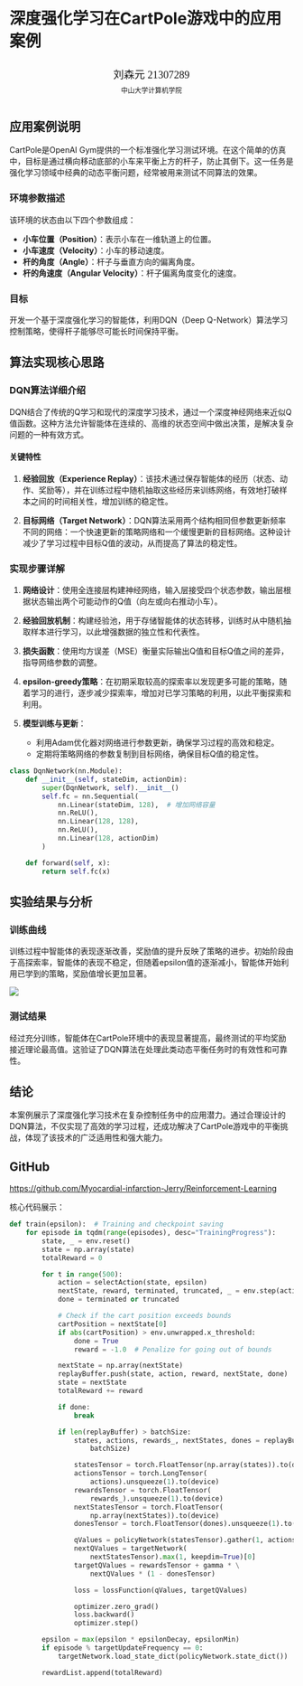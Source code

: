 # 深度强化学习在CartPole游戏中的应用案例

<center><div style='height:2mm;'></div><div style="font-family:华文楷体;font-size:14pt;">刘森元 21307289</div></center>
<center><span style="font-family:华文楷体;font-size:9pt;line-height:9mm">中山大学计算机学院</span></center>

## 应用案例说明

CartPole是OpenAI Gym提供的一个标准强化学习测试环境。在这个简单的仿真中，目标是通过横向移动底部的小车来平衡上方的杆子，防止其倒下。这一任务是强化学习领域中经典的动态平衡问题，经常被用来测试不同算法的效果。

### 环境参数描述

该环境的状态由以下四个参数组成：

- **小车位置（Position）**：表示小车在一维轨道上的位置。
- **小车速度（Velocity）**：小车的移动速度。
- **杆的角度（Angle）**：杆子与垂直方向的偏离角度。
- **杆的角速度（Angular Velocity）**：杆子偏离角度变化的速度。

### 目标

开发一个基于深度强化学习的智能体，利用DQN（Deep Q-Network）算法学习控制策略，使得杆子能够尽可能长时间保持平衡。

## 算法实现核心思路

### DQN算法详细介绍

DQN结合了传统的Q学习和现代的深度学习技术，通过一个深度神经网络来近似Q值函数。这种方法允许智能体在连续的、高维的状态空间中做出决策，是解决复杂问题的一种有效方式。

#### 关键特性

1. **经验回放（Experience Replay）**：该技术通过保存智能体的经历（状态、动作、奖励等），并在训练过程中随机抽取这些经历来训练网络，有效地打破样本之间的时间相关性，增加训练的稳定性。
   
2. **目标网络（Target Network）**：DQN算法采用两个结构相同但参数更新频率不同的网络：一个快速更新的策略网络和一个缓慢更新的目标网络。这种设计减少了学习过程中目标Q值的波动，从而提高了算法的稳定性。

### 实现步骤详解

1. **网络设计**：使用全连接层构建神经网络，输入层接受四个状态参数，输出层根据状态输出两个可能动作的Q值（向左或向右推动小车）。

2. **经验回放机制**：构建经验池，用于存储智能体的状态转移，训练时从中随机抽取样本进行学习，以此增强数据的独立性和代表性。

3. **损失函数**：使用均方误差（MSE）衡量实际输出Q值和目标Q值之间的差异，指导网络参数的调整。

4. **epsilon-greedy策略**：在初期采取较高的探索率以发现更多可能的策略，随着学习的进行，逐步减少探索率，增加对已学习策略的利用，以此平衡探索和利用。

5. **模型训练与更新**：
   - 利用Adam优化器对网络进行参数更新，确保学习过程的高效和稳定。
   - 定期将策略网络的参数复制到目标网络，确保目标Q值的稳定性。

```python
class DqnNetwork(nn.Module):  
    def __init__(self, stateDim, actionDim):
        super(DqnNetwork, self).__init__()
        self.fc = nn.Sequential(
            nn.Linear(stateDim, 128),  # 增加网络容量
            nn.ReLU(),
            nn.Linear(128, 128),
            nn.ReLU(),
            nn.Linear(128, actionDim)
        )

    def forward(self, x):
        return self.fc(x)
```

## 实验结果与分析

### 训练曲线

训练过程中智能体的表现逐渐改善，奖励值的提升反映了策略的进步。初始阶段由于高探索率，智能体的表现不稳定，但随着epsilon值的逐渐减小，智能体开始利用已学到的策略，奖励值增长更加显著。

![](/Users/qiu_nangong/Downloads/TrainingRewards.png)

### 测试结果

经过充分训练，智能体在CartPole环境中的表现显著提高，最终测试的平均奖励接近理论最高值。这验证了DQN算法在处理此类动态平衡任务时的有效性和可靠性。

## 结论

本案例展示了深度强化学习技术在复杂控制任务中的应用潜力。通过合理设计的DQN算法，不仅实现了高效的学习过程，还成功解决了CartPole游戏中的平衡挑战，体现了该技术的广泛适用性和强大能力。

## GitHub

https://github.com/Myocardial-infarction-Jerry/Reinforcement-Learning

核心代码展示：

```python
def train(epsilon):  # Training and checkpoint saving
    for episode in tqdm(range(episodes), desc="TrainingProgress"):
        state, _ = env.reset()
        state = np.array(state)
        totalReward = 0

        for t in range(500):
            action = selectAction(state, epsilon)
            nextState, reward, terminated, truncated, _ = env.step(action)
            done = terminated or truncated

            # Check if the cart position exceeds bounds
            cartPosition = nextState[0]
            if abs(cartPosition) > env.unwrapped.x_threshold:
                done = True
                reward = -1.0  # Penalize for going out of bounds

            nextState = np.array(nextState)
            replayBuffer.push(state, action, reward, nextState, done)
            state = nextState
            totalReward += reward

            if done:
                break

            if len(replayBuffer) > batchSize:
                states, actions, rewards_, nextStates, dones = replayBuffer.sample(
                    batchSize)

                statesTensor = torch.FloatTensor(np.array(states)).to(device)
                actionsTensor = torch.LongTensor(
                    actions).unsqueeze(1).to(device)
                rewardsTensor = torch.FloatTensor(
                    rewards_).unsqueeze(1).to(device)
                nextStatesTensor = torch.FloatTensor(
                    np.array(nextStates)).to(device)
                donesTensor = torch.FloatTensor(dones).unsqueeze(1).to(device)

                qValues = policyNetwork(statesTensor).gather(1, actionsTensor)
                nextQValues = targetNetwork(
                    nextStatesTensor).max(1, keepdim=True)[0]
                targetQValues = rewardsTensor + gamma * \
                    nextQValues * (1 - donesTensor)

                loss = lossFunction(qValues, targetQValues)

                optimizer.zero_grad()
                loss.backward()
                optimizer.step()

        epsilon = max(epsilon * epsilonDecay, epsilonMin)
        if episode % targetUpdateFrequency == 0:
            targetNetwork.load_state_dict(policyNetwork.state_dict())

        rewardList.append(totalReward)
```

